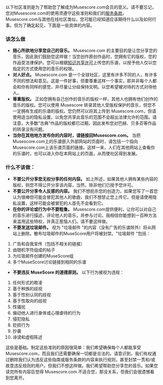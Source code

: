 以下社区准则是为了帮助您了解成为Musescore.com会员的意义。请不要忘记，您对Musescore.com的使用须遵守这些准则和我们的[服务条款](https://musescore.com/legal/terms)。Musescore.com与其他在线社区类似，您可能已经知道应该期待什么以及如何行事。但为了确定起见，下面是一些具体的内容。

###  该怎么做

- **随心所欲地分享您自己的音乐。** Musescore.com 的主要目的是让您分享您的音乐，因此我们鼓励您这样做！当您创作原创作品时，您拥有它的版权，您的作品受法律保护。您可以根据[知识共享许可](http://www.google.com/url?q=http%3A%2F%2Fcreativecommons.org%2Flicenses%2F&sa=D&sntz=1&usg=AFQjCNHLu48i78kW59JpIdObQg7lIz00Cw)上传您的乐谱，以授予他人仅以您指定的方式使用您的音乐的权限。
- **对人好点。** Musescore.com 是一个全球社区，这里有许多不同的人，有许多不同的想法和意见。这是一件好事，但要尊重这样一个事实，即并非每个人都会和你有同样的感觉，并尽量让分歧保持文明。以您希望被对待的方式对待他人。
- **尊重版权。** 正如您拥有自己创作的音乐的版权一样，其他人也拥有他们创作的音乐的版权。您可以使用 Musescore 转录其他人受版权保护的音乐，但您不一定拥有生成的乐谱的版权。您仍然可以将其上传到 Musescore.com，但请使用适当的隐私设置，以免您共享此音乐的范围不会超出法律允许的范围。请注意，大多数“古典”作品的版权都已过期，因此发布您对巴赫、贝多芬等作品的转录没有问题。
- **当你在其他地方发布你的内容时，请链接回Musescore.com。** 当把Musescore.com上的乐谱嵌入外部网站的页面时，请包括一个指向Musescore.com上该乐谱页面的链接。这样一来，人们在其他网站上查看你的乐谱时，也可以进入你在本网站上的页面，从而使社区得到发展。

###  什么不该做：

- **不要公开分享您无权分享的任何内容。** 如上所述，如果其他人拥有某些内容的版权，则您不得公开分享该内容，当然，除非他们已授予您许可。
- **不要公开分享令人反感的内容。** 我们不想扼杀您的创造力，如果您写了一首您认为很棒但可能会冒犯其他人的歌曲，我们不想禁止您上传它。但是请使用隐私设置，这样可能会被冒犯的人首先不会看到它。
- **在你的评论或行为中不要粗鲁。** Musescore.com提供便利，让你可以对自己的音乐进行描述，评论他人的音乐，并参与讨论。我相信你能想到一百种方法来滥用这些特权，并真正惹恼人们。请不要这样做。
- **不要发送垃圾邮件。** 视为 "垃圾邮件 "的内容（没有广告的乐谱除外）将从网站上删除。散布垃圾邮件的MuseScore用户将被封禁。"垃圾邮件 "包括：

1. 广告和自我宣传（包括不相关的链接）
2. 由随机字符组成的帖子
3. 为垃圾邮件创建的MuseScore组
4. 多个MuseScore讨论链接到相同的乐谱
- **不要违反 MuseScore 的道德原则。** 以下行为被视为违规：
1. 任何形式的欺凌
2. 基于种族的歧视
3. 基于性别认同的歧视
4. 基于性取向的歧视
5. 性骚扰
6. 煽动他人进行身体或心理虐待的行为
7. 侵犯隐私
8. 贬损行为
9. 抄袭
10. 诽谤和虚假陈述

这些是基础。制定这些准则的原因很简单：我们希望确保每个人都能享受Musescore.com，而且我们还需要确保一切都是合法的。请意识到，我们有权通过删除我们认为违反这些指南或服务条款的内容来执行规则，甚至封禁一贯和/或故意违反规则的用户。但我们不想这样做。我们希望帮助您分享您的音乐。如果您读完所有内容后觉得 Musescore.com 不适合您，那没关系，但我们会很遗憾看到您离开。

